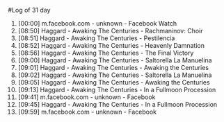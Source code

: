 #Log of 31 day

1. [00:00] m.facebook.com - unknown - Facebook Watch
1. [08:50] Haggard - Awaking The Centuries - Rachmaninov: Choir
1. [08:51] Haggard - Awaking The Centuries - Pestilencia
1. [08:52] Haggard - Awaking The Centuries - Heavenly Damnation
1. [08:56] Haggard - Awaking The Centuries - The Final Victory
1. [09:00] Haggard - Awaking The Centuries - Saltorella La Manuelina
1. [09:01] Haggard - Awaking The Centuries - Awaking the Centuries
1. [09:02] Haggard - Awaking The Centuries - Saltorella La Manuelina
1. [09:05] Haggard - Awaking The Centuries - Awaking the Centuries
1. [09:13] Haggard - Awaking The Centuries - In a Fullmoon Procession
1. [09:41] m.facebook.com - unknown - Facebook
1. [09:45] Haggard - Awaking The Centuries - In a Fullmoon Procession
1. [09:59] m.facebook.com - unknown - Facebook
